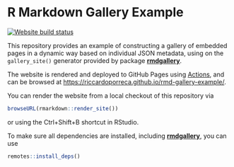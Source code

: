 # R Markdown Gallery Example

<!-- badges: start -->
[![Website build status](https://github.com/riccardoporreca/rmd-gallery-example/workflows/Website/badge.svg)](https://github.com/riccardoporreca/rmd-gallery-example/actions)
<!-- badges: end -->

This repository provides an example of constructing a gallery of embedded pages in a dynamic way based on individual JSON metadata, using on the `gallery_site()` generator provided by package [**rmdgallery**](https://github.com/riccardoporreca/rmdgallery#readme).

The website is rendered and deployed to GitHub Pages using [Actions](https://help.github.com/en/actions), and can be browsed at https://riccardoporreca.github.io/rmd-gallery-example/.

You can render the website from a local checkout of this repository via
```r
browseURL(rmarkdown::render_site())
```
or using the Ctrl+Shift+B shortcut in RStudio.

To make sure all dependencies are installed, including [**rmdgallery**](https://github.com/riccardoporreca/rmdgallery#readme), you can use

```r
remotes::install_deps()
```

